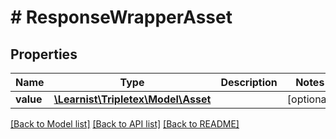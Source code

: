 # # ResponseWrapperAsset

## Properties

Name | Type | Description | Notes
------------ | ------------- | ------------- | -------------
**value** | [**\Learnist\Tripletex\Model\Asset**](Asset.md) |  | [optional]

[[Back to Model list]](../../README.md#models) [[Back to API list]](../../README.md#endpoints) [[Back to README]](../../README.md)
